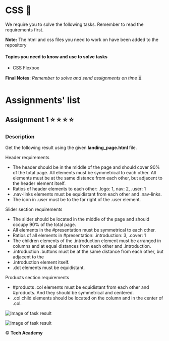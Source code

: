 # CSS  :art: 

We require you to solve the following tasks. Remember to read the requirements first.

**Note:** The html and css files you need to work on have been added to the repository

#### Topics you need to know and use to solve tasks

* CSS Flexbox


**Final Notes**: *Remember to solve and send assignments on time* :hourglass_flowing_sand:


# Assignments' list 

## Assignment 1  :star:  :star:  :star:  :star:

### Description

Get the following result using the given **landing_page.html** file.

Header requirements

* The header should be in the middle of the page and should cover 90% of the total page. All elements must be symmetrical to each other. All elements must be at the same distance from each other, but adjacent to the header element itself.
* Ratios of header elements to each other: .logo: 1, nav: 2, .user: 1
* .nav-links elements must be equidistant from each other and .nav-links.
* The icon in .user must be to the far right of the .user element.

Slider section requirements

* The slider should be located in the middle of the page and should occupy 90% of the total page.
* All elements in the #presentation must be symmetrical to each other.
* Ratios of all elements in #presentation: .introduction: 3, .cover: 1
* The children elements of the .introduction element must be arranged in columns and at equal distances from each other and .introduction.
* .introduction .buttons must be at the same distance from each other, but adjacent to the 
* .introduction element itself.
* .dot elements must be equidistant.

Products section requirements

* #products .col elements must be equidistant from each other and #products. And they should be symmetrical and centered.
* .col child elements should be located on the column and in the center of .col.

![Image of task result](https://i.ibb.co/nm4HPHG/screenshot-docs-google-com-2020-08-27-14-46-49.png)

![Image of task result](https://i.ibb.co/LxXR7vw/screenshot-docs-google-com-2020-08-27-14-47-05.png)

:copyright: **Tech Academy**


